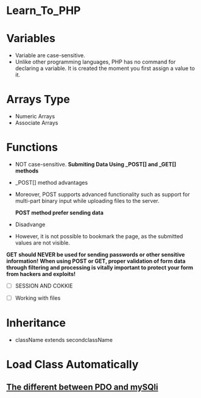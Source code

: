 # Learn_To_PHP
# **Variables**
- Variable are case-sensitive.
- Unlike other programming languages, PHP has no command for declaring a variable. It is created the moment you first assign a value to it.

# **Arrays Type**
- Numeric Arrays
- Associate Arrays

# **Functions**
-  NOT case-sensitive.
**Submiting Data Using _POST[] and _GET[] methods**

- _POST[] method advantages
 - Moreover, POST supports advanced functionality such as support for multi-part binary input while uploading files to the server.
 
   **POST method prefer sending data**
   
- Disadvange
 - However, it is not possible to bookmark the page, as the submitted values are not visible.
 
**GET should NEVER be used for sending passwords or other sensitive information!**
**When using POST or GET, proper validation of form data through filtering and processing is vitally important to protect your form from hackers and exploits!**

- [ ] SESSION AND COKKIE

- [ ] Working with files

#  Inheritance 
- className extends secondclassName
# Load Class Automatically


## [The different between PDO and mySQli ](https://websitebeaver.com/php-pdo-vs-mysqli)
